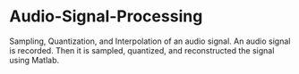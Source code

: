 # Audio-Signal-Processing
Sampling, Quantization, and Interpolation of an audio signal.
An audio signal is recorded. Then it is sampled, quantized, and reconstructed the signal using Matlab.
